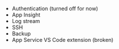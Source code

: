 * Authentication (turned off for now)
* App Insight
* Log stream
* SSH
* Backup
* App Service VS Code extension (broken)
